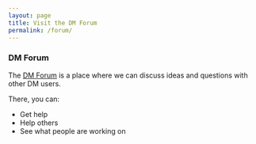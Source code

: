 ```yaml
---
layout: page
title: Visit the DM Forum
permalink: /forum/
---
```


### DM Forum

The [DM Forum](http://forum.digitalmappa.org/) is a place where we can discuss ideas and questions with other DM users.

There, you can: 

- Get help
- Help others
- See what people are working on

